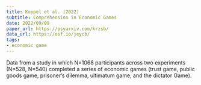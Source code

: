 ```yaml
---
title: Koppel et al. (2022)
subtitle: Comprehension in Economic Games
date: 2022/09/09
paper_url: https://psyarxiv.com/krzsb/
data_url: https://osf.io/jeycb/
tags:
- economic game
---
```


Data from a study in which N=1068 participants across two experiments (N=528, N=540) completed a series of economic games (trust game, public goods game, prisoner’s dilemma, ultimatum game, and the dictator Game).

